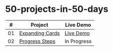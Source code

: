 # 50-projects-in-50-days

|  #  | Project                                                                                            | Live Demo                                            |
| :-: | -------------------------------------------------------------------------------------------------- | ---------------------------------------------------- |
| 01  | [Expanding Cards](https://github.com/martinw-dev/50-projects-in-50-days/tree/main/expanding-cards) | [Live Demo](https://expanding-cards-mw.netlify.app/) |
| 02  | [Progress Steps](https://github.com/martinw-dev/50-projects-in-50-days/tree/main/progress-steps)   | In Progress                                          |
